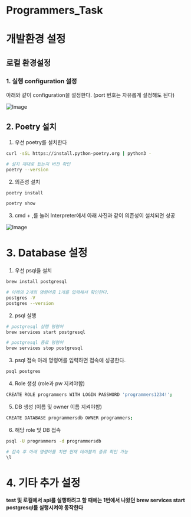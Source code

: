 # Programmers_Task

# 개발환경 설정

## 로컬 환경설정

### 1. 실행 configuration 설정

아래와 같이 configuration을 설정한다. (port 번호는 자유롭게 설정해도 된다)

![Image](https://github.com/user-attachments/assets/40c01d53-0b67-4691-9724-7d43ef1fade4)

## 2. Poetry 설치

1. 우선 poetry를 설치한다

```bash
curl -sSL https://install.python-poetry.org | python3 -

# 설치 제대로 됬는지 버전 확인
poetry --version
```

2. 의존성 설치

```bash
poetry install

poetry show
```

3. cmd + ,를 눌러 Interpreter에서 아래 사진과 같이 의존성이 설치되면 성공

![Image](https://github.com/user-attachments/assets/0c74ad50-4d6b-415a-b070-39b2a41ed756)


# 3. Database 설정
1. 우선 psql을 설치

```bash
brew install postgresql

# 아래의 2개의 명령어중 1개를 입력해서 확인한다.
postgres -V 
postgres --version
```

2. psql 실행

```bash
# postgresql 실행 명령어
brew services start postgresql 

# postgresql 종료 명령어
brew services stop postgresql
```

3. psql 접속
아래 명령어를 입력하면 접속에 성공한다.
```bash
psql postgres
``` 

4. Role 생성 (role과 pw 지켜야함)

```bash
CREATE ROLE programmers WITH LOGIN PASSWORD 'programmers1234!';
```

5. DB 생성 (이름 및 owner 이름 지켜야함)

```bash
CREATE DATABASE programmersdb OWNER programmers;
```

6. 해당 role 및 DB 접속
```bash
psql -U programmers -d programmersdb

# 접속 후 아래 명령어를 치면 현재 테이블의 종류 확인 가능
\l
```


# 4. 기타 추가 설정
**test 및 로컬에서 api를 실행하려고 할 때에는 1번에서 나왔던 brew services start postgresql를 실행시켜야 동작한다**
